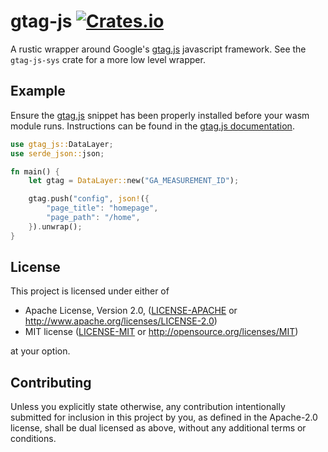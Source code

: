 # gtag-js [![Crates.io](https://img.shields.io/crates/v/gtag-js.svg)](https://crates.io/crates/gtag-js)
 

A rustic wrapper around Google's [gtag.js] javascript framework. See the
`gtag-js-sys` crate for a more low level wrapper.

## Example

Ensure the [gtag.js] snippet has been properly installed before your wasm
module runs. Instructions can be found in the [gtag.js documentation].

```rust
use gtag_js::DataLayer;
use serde_json::json;

fn main() {
    let gtag = DataLayer::new("GA_MEASUREMENT_ID");

    gtag.push("config", json!({
        "page_title": "homepage",
        "page_path": "/home",
    }).unwrap();
}
```

## License

This project is licensed under either of

 * Apache License, Version 2.0, ([LICENSE-APACHE](LICENSE-APACHE) or
   http://www.apache.org/licenses/LICENSE-2.0)
 * MIT license ([LICENSE-MIT](LICENSE-MIT) or
   http://opensource.org/licenses/MIT)

at your option.

## Contributing

Unless you explicitly state otherwise, any contribution intentionally submitted
for inclusion in this project by you, as defined in the Apache-2.0 license,
shall be dual licensed as above, without any additional terms or conditions.

[gtag.js]: https://developers.google.com/gtagjs
[gtag.js documentation]: https://developers.google.com/gtagjs/devguide/snippet

